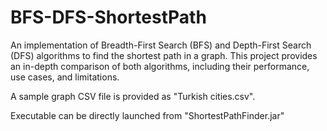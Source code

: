# BFS-DFS-ShortestPath
An implementation of Breadth-First Search (BFS) and Depth-First Search (DFS) algorithms to find the shortest path in a graph. This project provides an in-depth comparison of both algorithms, including their performance, use cases, and limitations.

A sample graph CSV file is provided as "Turkish cities.csv".

Executable can be directly launched from "ShortestPathFinder.jar"
